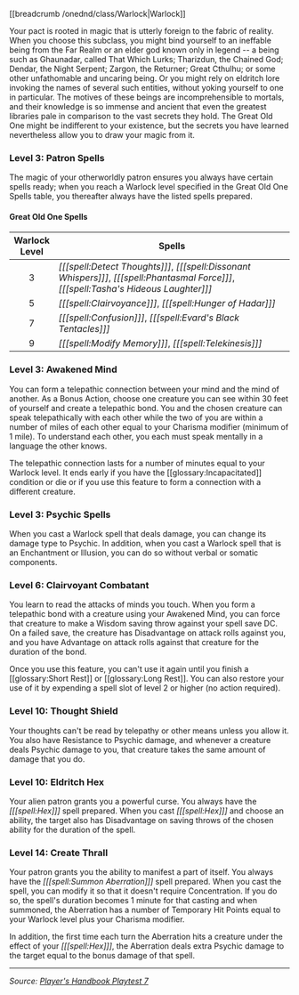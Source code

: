 [[breadcrumb /onednd/class/Warlock|Warlock]]

Your pact is rooted in magic that is utterly foreign to the fabric of reality. When you choose this subclass, you might bind yourself to an ineffable being from the Far Realm or an elder god known only in legend -- a being such as Ghaunadar, called That Which Lurks; Tharizdun, the Chained God; Dendar, the Night Serpent; Zargon, the Returner; Great Cthulhu; or some other unfathomable and uncaring being. Or you might rely on eldritch lore invoking the names of several such entities, without yoking yourself to one in particular. The motives of these beings are incomprehensible to mortals, and their knowledge is so immense and ancient that even the greatest libraries pale in comparison to the vast secrets they hold. The Great Old One might be indifferent to your existence, but the secrets you have learned nevertheless allow you to draw your magic from it.

### Level 3: Patron Spells

The magic of your otherworldly patron ensures you always have certain spells ready; when you reach a Warlock level specified in the Great Old One Spells table, you thereafter always have the listed spells prepared.

#### Great Old One Spells

| Warlock<br>Level | Spells                                                                                                                                  |
|:----------------:|-----------------------------------------------------------------------------------------------------------------------------------------|
|        3         | _[[[spell:Detect Thoughts]]]_, _[[[spell:Dissonant Whispers]]]_, _[[[spell:Phantasmal Force]]]_, _[[[spell:Tasha's Hideous Laughter]]]_ |
|        5         | _[[[spell:Clairvoyance]]]_, _[[[spell:Hunger of Hadar]]]_                                                                               |
|        7         | _[[[spell:Confusion]]]_, _[[[spell:Evard's Black Tentacles]]]_                                                                          |
|        9         | _[[[spell:Modify Memory]]]_, _[[[spell:Telekinesis]]]_                                                                                  |

### Level 3: Awakened Mind

You can form a telepathic connection between your mind and the mind of another. As a Bonus Action, choose one creature you can see within 30 feet of yourself and create a telepathic bond. You and the chosen creature can speak telepathically with each other while the two of you are within a number of miles of each other equal to your Charisma modifier (minimum of 1 mile). To understand each other, you each must speak mentally in a language the other knows.

The telepathic connection lasts for a number of minutes equal to your Warlock level. It ends early if you have the [[glossary:Incapacitated]] condition or die or if you use this feature to form a connection with a different creature.

### Level 3: Psychic Spells

When you cast a Warlock spell that deals damage, you can change its damage type to Psychic. In addition, when you cast a Warlock spell that is an Enchantment or Illusion, you can do so without verbal or somatic components.

### Level 6: Clairvoyant Combatant

You learn to read the attacks of minds you touch. When you form a telepathic bond with a creature using your Awakened Mind, you can force that creature to make a Wisdom saving throw against your spell save DC. On a failed save, the creature has Disadvantage on attack rolls against you, and you have Advantage on attack rolls against that creature for the duration of the bond.

Once you use this feature, you can't use it again until you finish a [[glossary:Short Rest]] or [[glossary:Long Rest]]. You can also restore your use of it by expending a spell slot of level 2 or higher (no action required).

### Level 10: Thought Shield

Your thoughts can't be read by telepathy or other means unless you allow it. You also have Resistance to Psychic damage, and whenever a creature deals Psychic damage to you, that creature takes the same amount of damage that you do.

### Level 10: Eldritch Hex

Your alien patron grants you a powerful curse. You always have the _[[[spell:Hex]]]_ spell prepared. When you cast _[[[spell:Hex]]]_ and choose an ability, the target also has Disadvantage on saving throws of the chosen ability for the duration of the spell.

### Level 14: Create Thrall

Your patron grants you the ability to manifest a part of itself. You always have the _[[[spell:Summon Aberration]]]_ spell prepared. When you cast the spell, you can modify it so that it doesn't require Concentration. If you do so, the spell's duration becomes 1 minute for that casting and when summoned, the Aberration has a number of Temporary Hit Points equal to your Warlock level plus your Charisma modifier.

In addition, the first time each turn the Aberration hits a creature under the effect of your _[[[spell:Hex]]]_, the Aberration deals extra Psychic damage to the target equal to the bonus damage of that spell.

----

_Source: [Player's Handbook Playtest 7](https://www.dndbeyond.com/sources/ua/ph-playtest-7)_
